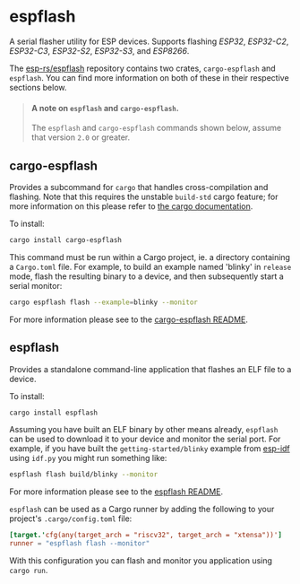 # espflash

A serial flasher utility for ESP devices. Supports flashing _ESP32_, _ESP32-C2_, _ESP32-C3_, _ESP32-S2_, _ESP32-S3_, and _ESP8266_.

The [esp-rs/espflash] repository contains two crates, `cargo-espflash` and `espflash`. You can find more information on both of these in their respective sections below.

> #### A note on `espflash` and `cargo-espflash`.
>
> The `espflash` and `cargo-espflash` commands shown below, assume that version `2.0` or greater.

[esp-rs/espflash]: https://github.com/esp-rs/espflash

## cargo-espflash

Provides a subcommand for `cargo` that handles cross-compilation and flashing. Note that this requires the unstable `build-std` cargo feature; for more information on this please refer to [the cargo documentation].

To install:

```bash
cargo install cargo-espflash
```

This command must be run within a Cargo project, ie. a directory containing a `Cargo.toml` file. For example, to build an example named 'blinky' in `release` mode, flash the resulting binary to a device, and then subsequently start a serial monitor:

```bash
cargo espflash flash --example=blinky --monitor
```

For more information please see to the [cargo-espflash README].

[the cargo documentation]: https://doc.rust-lang.org/cargo/reference/unstable.html#build-std
[cargo-espflash readme]: https://github.com/esp-rs/espflash/blob/master/cargo-espflash/README.md

## espflash

Provides a standalone command-line application that flashes an ELF file to a device.

To install:

```bash
cargo install espflash
```

Assuming you have built an ELF binary by other means already, `espflash` can be used to download it to your device and monitor the serial port. For example, if you have built the `getting-started/blinky` example from [esp-idf] using `idf.py` you might run something like:

```bash
espflash flash build/blinky --monitor
```

For more information please see to the [espflash README].


`espflash` can be used as a Cargo runner by adding the following to your project's `.cargo/config.toml` file:
```toml
[target.'cfg(any(target_arch = "riscv32", target_arch = "xtensa"))']
runner = "espflash flash --monitor"
```
With this configuration you can flash and monitor you application using `cargo run`.

[esp-idf]: https://github.com/espressif/esp-idf
[espflash readme]: https://github.com/esp-rs/espflash/blob/master/espflash/README.md
